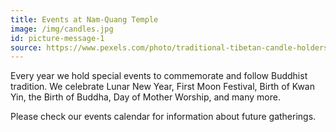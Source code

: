 ```yaml
---
title: Events at Nam-Quang Temple
image: /img/candles.jpg
id: picture-message-1
source: https://www.pexels.com/photo/traditional-tibetan-candle-holders-placed-on-table-5204642/
---
```


Every year we hold special events to commemorate and follow Buddhist tradition. We celebrate Lunar New Year, First Moon Festival, Birth of Kwan Yin, the Birth of Buddha, Day of Mother Worship, and many more.

Please check our events calendar for information about future gatherings.
